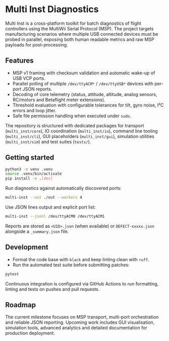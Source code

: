 # Multi Inst Diagnostics

Multi Inst is a cross-platform toolkit for batch diagnostics of flight controllers using the
MultiWii Serial Protocol (MSP). The project targets manufacturing scenarios where multiple USB
connected devices must be probed in parallel, exposing both human readable metrics and raw MSP
payloads for post-processing.

## Features

- MSP v1 framing with checksum validation and automatic wake-up of USB VCP ports.
- Parallel polling of multiple `/dev/ttyACM*` / `/dev/ttyUSB*` devices with per-port JSON reports.
- Decoding of core telemetry (status, attitude, altitude, analog sensors, RC/motors and Betaflight
  meter extensions).
- Threshold evaluation with configurable tolerances for tilt, gyro noise, I²C errors and loop
  jitter.
- Safe file permission handling when executed under `sudo`.

The repository is structured with dedicated packages for transport (`multi_inst/core`), IO
coordination (`multi_inst/io`), command line tooling (`multi_inst/cli`), GUI placeholders
(`multi_inst/gui`), simulation utilities (`multi_inst/sim`) and test suites (`tests/`).

## Getting started

```bash
python3 -m venv .venv
source .venv/bin/activate
pip install -e .[dev]
```

Run diagnostics against automatically discovered ports:

```bash
multi-inst --out ./out --workers 4
```

Use JSON lines output and explicit port list:

```bash
multi-inst --jsonl /dev/ttyACM0 /dev/ttyACM1
```

Reports are stored as `<UID>.json` (when available) or `DEFECT-xxxxx.json` alongside a `_summary.json`
file.

## Development

- Format the code base with `black` and keep linting clean with `ruff`.
- Run the automated test suite before submitting patches:

```bash
pytest
```

Continuous integration is configured via GitHub Actions to run formatting, linting and tests on
pushes and pull requests.

## Roadmap

The current milestone focuses on MSP transport, multi-port orchestration and reliable JSON
reporting. Upcoming work includes GUI visualisation, simulation tools, advanced analytics and
detailed documentation for production deployment.
